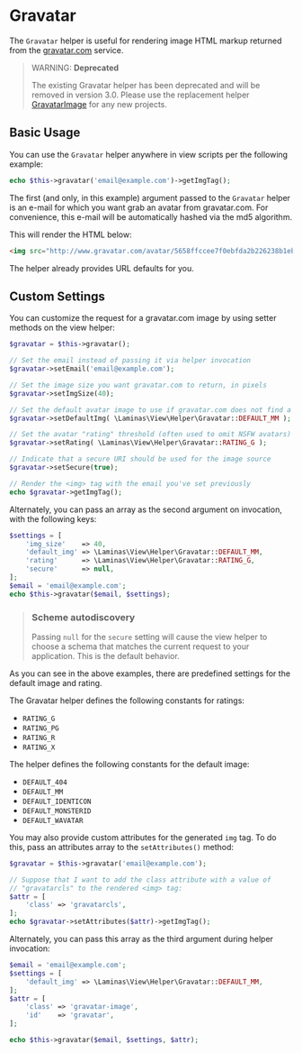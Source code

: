 # Gravatar

The `Gravatar` helper is useful for rendering image HTML markup returned from
the [gravatar.com](http://gravatar.com) service.

> WARNING: **Deprecated**
>
> The existing Gravatar helper has been deprecated and will be removed in version 3.0.
> Please use the replacement helper [GravatarImage](gravatar-image.md) for any new projects.

## Basic Usage

You can use the `Gravatar` helper anywhere in view scripts per the following example:

```php
echo $this->gravatar('email@example.com')->getImgTag();
```

The first (and only, in this example) argument passed to the `Gravatar` helper
is an e-mail for which you want grab an avatar from gravatar.com. For
convenience, this e-mail will be automatically hashed via the md5 algorithm.

This will render the HTML below:

```html
<img src="http://www.gravatar.com/avatar/5658ffccee7f0ebfda2b226238b1eb6e?s=80&d=mm&r=g">
```

The helper already provides URL defaults for you.

## Custom Settings

You can customize the request for a gravatar.com image by using setter methods
on the view helper:

```php
$gravatar = $this->gravatar();

// Set the email instead of passing it via helper invocation
$gravatar->setEmail('email@example.com');

// Set the image size you want gravatar.com to return, in pixels
$gravatar->setImgSize(40);

// Set the default avatar image to use if gravatar.com does not find a match
$gravatar->setDefaultImg( \Laminas\View\Helper\Gravatar::DEFAULT_MM );

// Set the avatar "rating" threshold (often used to omit NSFW avatars)
$gravatar->setRating( \Laminas\View\Helper\Gravatar::RATING_G );

// Indicate that a secure URI should be used for the image source
$gravatar->setSecure(true);

// Render the <img> tag with the email you've set previously
echo $gravatar->getImgTag();
```

Alternately, you can pass an array as the second argument on invocation, with
the following keys:

```php
$settings = [
    'img_size'    => 40,
    'default_img' => \Laminas\View\Helper\Gravatar::DEFAULT_MM,
    'rating'      => \Laminas\View\Helper\Gravatar::RATING_G,
    'secure'      => null,
];
$email = 'email@example.com';
echo $this->gravatar($email, $settings);
```

> ### Scheme autodiscovery
>
> Passing `null` for the `secure` setting will cause the view helper to choose a
> schema that matches the current request to your application. This is the
> default behavior.

As you can see in the above examples, there are predefined settings for the
default image and rating.

The Gravatar helper defines the following constants for ratings:

- `RATING_G`
- `RATING_PG`
- `RATING_R`
- `RATING_X`

The helper defines the following constants for the default image:

- `DEFAULT_404`
- `DEFAULT_MM`
- `DEFAULT_IDENTICON`
- `DEFAULT_MONSTERID`
- `DEFAULT_WAVATAR`

You may also provide custom attributes for the generated `img` tag. To do this,
pass an attributes array to the `setAttributes()` method:

```php
$gravatar = $this->gravatar('email@example.com');

// Suppose that I want to add the class attribute with a value of
// "gravatarcls" to the rendered <img> tag:
$attr = [
    'class' => 'gravatarcls',
];
echo $gravatar->setAttributes($attr)->getImgTag();
```

Alternately, you can pass this array as the third argument during helper
invocation:

```php
$email = 'email@example.com';
$settings = [
    'default_img' => \Laminas\View\Helper\Gravatar::DEFAULT_MM,
];
$attr = [
    'class' => 'gravatar-image',
    'id'    => 'gravatar',
];

echo $this->gravatar($email, $settings, $attr);
```
